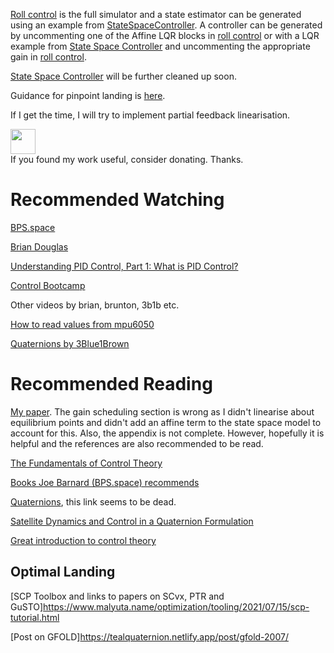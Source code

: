 [Roll control](Rocket/roll_control.slx) is the full simulator and a state estimator can be generated using an example from [StateSpaceController](Rocket/StateSpaceController.m). A controller can be generated by uncommenting one of the Affine LQR blocks in [roll control](Rocket/roll_control.slx) or with a LQR example from [State Space Controller](Rocket/StateSpaceController.m) and uncommenting the appropriate gain in [roll control](Rocket/roll_control.slx).

[State Space Controller](Rocket/StateSpaceController.m) will be further cleaned up soon.

Guidance for pinpoint landing is [here](https://github.com/Zentrik/scp_new_problem).

If I get the time, I will try to implement partial feedback linearisation.

<a href="https://www.paypal.com/paypalme/zentriktvc/5/"><img src="https://raw.githubusercontent.com/andreostrovsky/donate-with-paypal/master/blue.svg" height="40"></a>  
If you found my work useful, consider donating. Thanks.

# Recommended Watching

[BPS.space](https://www.youtube.com/channel/UCILl8ozWuxnFYXIe2svjHhg)

[Brian Douglas](https://www.youtube.com/user/ControlLectures/videos)

[Understanding PID Control, Part 1: What is PID Control?](https://youtu.be/wkfEZmsQqiA)

[Control Bootcamp](https://www.youtube.com/playlist?list=PLMrJAkhIeNNR20Mz-VpzgfQs5zrYi085m)

Other videos by brian, brunton, 3b1b etc.

[How to read values from mpu6050](https://www.youtube.com/watch?v=ImctYI8hgq4)

[Quaternions by 3Blue1Brown](https://www.youtube.com/watch?v=d4EgbgTm0Bg)

# Recommended Reading

[My paper](Paper/Paper.pdf). The gain scheduling section is wrong as I didn't linearise about equilibrium points and didn't add an affine term to the state space model to account for this. Also, the appendix is not complete. However, hopefully it is helpful and the references are also recommended to be read.

[The Fundamentals of Control Theory](https://www.patreon.com/posts/book-is-now-free-28313078)

[Books Joe Barnard (BPS.space) recommends](https://www.youtube.com/watch?v=BcKL4M5Xod)

[Quaternions](https://folk.uio.no/jeanra/Informatics/QuaternionsAndIMUs.html), this link seems to be dead.

[Satellite Dynamics and Control in a Quaternion
Formulation](https://orbit.dtu.dk/files/98594729/Satdyn_mb_2010f.pdf)

[Great introduction to control theory](controls-in-frc.link)

## Optimal Landing

[SCP Toolbox and links to papers on SCvx, PTR and GuSTO]https://www.malyuta.name/optimization/tooling/2021/07/15/scp-tutorial.html

[Post on GFOLD]https://tealquaternion.netlify.app/post/gfold-2007/
